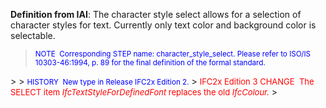 **Definition
from IAI**: The character style select allows for a selection of character styles for text. Currently only text color and background color is selectable.

> <font color="#0000ff"><small>NOTE&nbsp; Corresponding
STEP name: character_style_select. Please refer to ISO/IS
10303-46:1994, p. 89 for the final definition of the formal standard.</small>
  </font>
> 
> <small><font color="#0000ff">HISTORY&nbsp; New type in Release
IFC2x Edition 2.</font></small>  
> <font color="#ff0000" size="-1">IFC2x Edition 3 CHANGE&nbsp;
The SELECT item <i>IfcTextStyleForDefinedFont
  </i>replaces the old <i>IfcColour.</i></font>
>